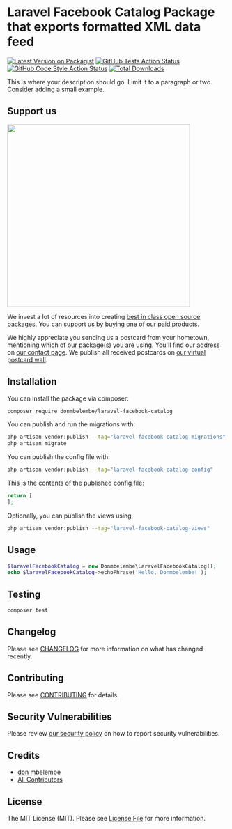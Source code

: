 # Laravel Facebook Catalog Package that exports formatted XML data feed

[![Latest Version on Packagist](https://img.shields.io/packagist/v/donmbelembe/laravel-facebook-catalog.svg?style=flat-square)](https://packagist.org/packages/donmbelembe/laravel-facebook-catalog)
[![GitHub Tests Action Status](https://img.shields.io/github/actions/workflow/status/donmbelembe/laravel-facebook-catalog/run-tests.yml?branch=main&label=tests&style=flat-square)](https://github.com/donmbelembe/laravel-facebook-catalog/actions?query=workflow%3Arun-tests+branch%3Amain)
[![GitHub Code Style Action Status](https://img.shields.io/github/actions/workflow/status/donmbelembe/laravel-facebook-catalog/fix-php-code-style-issues.yml?branch=main&label=code%20style&style=flat-square)](https://github.com/donmbelembe/laravel-facebook-catalog/actions?query=workflow%3A"Fix+PHP+code+style+issues"+branch%3Amain)
[![Total Downloads](https://img.shields.io/packagist/dt/donmbelembe/laravel-facebook-catalog.svg?style=flat-square)](https://packagist.org/packages/donmbelembe/laravel-facebook-catalog)

This is where your description should go. Limit it to a paragraph or two. Consider adding a small example.

## Support us

[<img src="https://github-ads.s3.eu-central-1.amazonaws.com/laravel-facebook-catalog.jpg?t=1" width="419px" />](https://spatie.be/github-ad-click/laravel-facebook-catalog)

We invest a lot of resources into creating [best in class open source packages](https://spatie.be/open-source). You can support us by [buying one of our paid products](https://spatie.be/open-source/support-us).

We highly appreciate you sending us a postcard from your hometown, mentioning which of our package(s) you are using. You'll find our address on [our contact page](https://spatie.be/about-us). We publish all received postcards on [our virtual postcard wall](https://spatie.be/open-source/postcards).

## Installation

You can install the package via composer:

```bash
composer require donmbelembe/laravel-facebook-catalog
```

You can publish and run the migrations with:

```bash
php artisan vendor:publish --tag="laravel-facebook-catalog-migrations"
php artisan migrate
```

You can publish the config file with:

```bash
php artisan vendor:publish --tag="laravel-facebook-catalog-config"
```

This is the contents of the published config file:

```php
return [
];
```

Optionally, you can publish the views using

```bash
php artisan vendor:publish --tag="laravel-facebook-catalog-views"
```

## Usage

```php
$laravelFacebookCatalog = new Donmbelembe\LaravelFacebookCatalog();
echo $laravelFacebookCatalog->echoPhrase('Hello, Donmbelembe!');
```

## Testing

```bash
composer test
```

## Changelog

Please see [CHANGELOG](CHANGELOG.md) for more information on what has changed recently.

## Contributing

Please see [CONTRIBUTING](CONTRIBUTING.md) for details.

## Security Vulnerabilities

Please review [our security policy](../../security/policy) on how to report security vulnerabilities.

## Credits

- [don mbelembe](https://github.com/donmbelembe)
- [All Contributors](../../contributors)

## License

The MIT License (MIT). Please see [License File](LICENSE.md) for more information.
